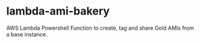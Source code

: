 # lambda-ami-bakery
AWS Lambda Powershell Function to create, tag and share Gold AMIs from a base instance.
